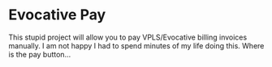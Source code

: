 # Evocative Pay
This stupid project will allow you to pay VPLS/Evocative billing invoices manually.
I am not happy I had to spend minutes of my life doing this.
Where is the pay button...
